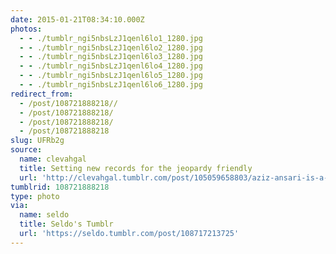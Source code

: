 ```yaml
---
date: 2015-01-21T08:34:10.000Z
photos:
  - - ./tumblr_ngi5nbsLzJ1qenl6lo1_1280.jpg
  - - ./tumblr_ngi5nbsLzJ1qenl6lo2_1280.jpg
  - - ./tumblr_ngi5nbsLzJ1qenl6lo3_1280.jpg
  - - ./tumblr_ngi5nbsLzJ1qenl6lo4_1280.jpg
  - - ./tumblr_ngi5nbsLzJ1qenl6lo5_1280.jpg
  - - ./tumblr_ngi5nbsLzJ1qenl6lo6_1280.jpg
redirect_from:
  - /post/108721888218//
  - /post/108721888218/
  - /post/108721888218/
  - /post/108721888218
slug: UFRb2g
source:
  name: clevahgal
  title: Setting new records for the jeopardy friendly
  url: 'http://clevahgal.tumblr.com/post/105059658803/aziz-ansari-is-a-feminist-x'
tumblrid: 108721888218
type: photo
via:
  name: seldo
  title: Seldo's Tumblr
  url: 'https://seldo.tumblr.com/post/108717213725'
---
```



